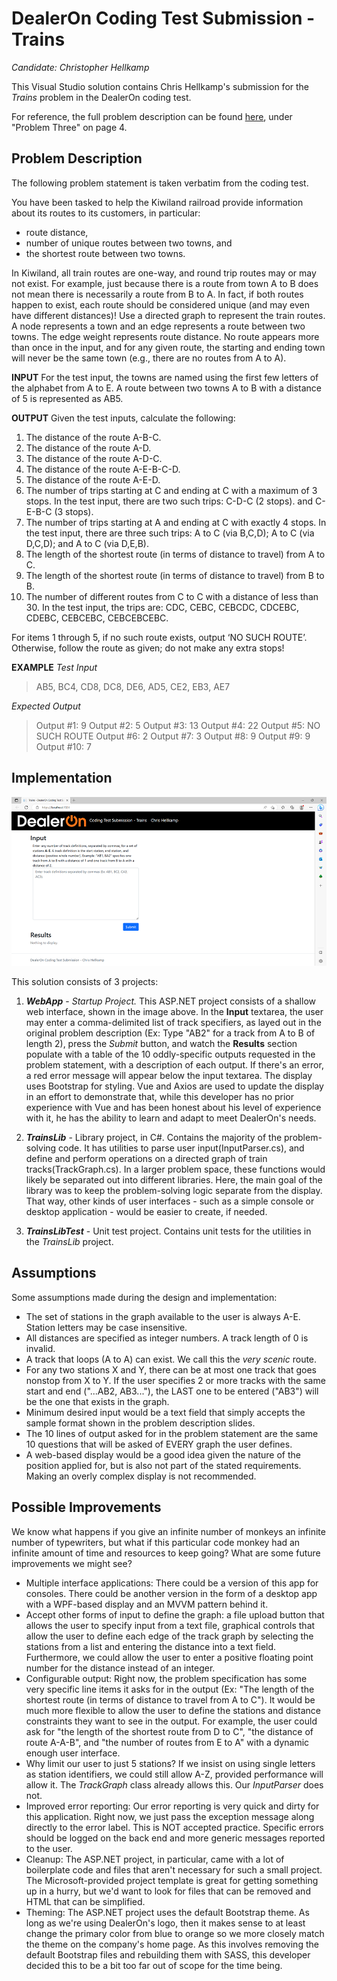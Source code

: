 # DealerOn Coding Test Submission - Trains
*Candidate: Christopher Hellkamp*

This Visual Studio solution contains Chris Hellkamp's submission for the *Trains* problem in the DealerOn coding test.

For reference, the full problem description can be found [here](docs/Development_Candidate_Coding_Test_v5_20210218.pdf),
under "Problem Three" on page 4.

## Problem Description
The following problem statement is taken verbatim from the coding test.

You have been tasked to help the Kiwiland railroad provide information about its routes to its customers, in particular:
- route distance,
- number of unique routes between two towns, and
- the shortest route between two towns.

In Kiwiland, all train routes are one-way, and round trip routes may or may not exist. For example, just because there is a route
from town A to B does not mean there is necessarily a route from B to A. In fact, if both routes happen to exist, each
route should be considered unique (and may even have different distances)!
Use a directed graph to represent the train routes. A node represents a town and an edge represents a route between
two towns. The edge weight represents route distance. No route appears more than once in the input, and for any
given route, the starting and ending town will never be the same town (e.g., there are no routes from A to A).

**INPUT**
For the test input, the towns are named using the first few letters of the alphabet
from A to E. A route between two towns A to B with a distance of 5 is represented
as AB5.

**OUTPUT**
Given the test inputs, calculate the following:
1. The distance of the route A-B-C.
2. The distance of the route A-D.
3. The distance of the route A-D-C.
4. The distance of the route A-E-B-C-D.
5. The distance of the route A-E-D.
6. The number of trips starting at C and ending at C with a maximum of 3
stops. In the test input, there are two such trips: C-D-C (2 stops). and C-E-B-C
(3 stops).
7. The number of trips starting at A and ending at C with exactly 4 stops. In the
test input, there are three such trips: A to C (via B,C,D); A to C (via D,C,D); and
A to C (via D,E,B).
8. The length of the shortest route (in terms of distance to travel) from A to C.
9. The length of the shortest route (in terms of distance to travel) from B to B.
10. The number of different routes from C to C with a distance of less than 30. In
the test input, the trips are: CDC, CEBC, CEBCDC, CDCEBC, CDEBC, CEBCEBC,
CEBCEBCEBC.

For items 1 through 5, if no such route exists, output ‘NO SUCH ROUTE’.
Otherwise, follow the route as given; do not make any extra stops!

**EXAMPLE**
*Test Input*
>AB5, BC4, CD8, DC8, DE6,
>AD5, CE2, EB3, AE7

*Expected Output*
>Output #1: 9
>Output #2: 5
>Output #3: 13
>Output #4: 22
>Output #5: NO SUCH ROUTE
>Output #6: 2
>Output #7: 3
>Output #8: 9
>Output #9: 9
>Output #10: 7

## Implementation
![Preview of web interface](sample/DealerOnTest_half.png)

This solution consists of 3 projects:
1. ***WebApp*** - *Startup Project.*  This ASP.NET project consists of a shallow web interface, shown in the image above.  In the **Input** textarea, the user may enter a comma-delimited list of track specifiers, as layed out in the original problem description (Ex: Type "AB2" for a track from A to B of length 2), press the *Submit* button, and watch the **Results** section populate with a table of the 10 oddly-specific outputs requested in the problem statement, with a description of each output.  If there's an error, a red error message will appear below the input textarea.
The display uses Bootstrap for styling.  Vue and Axios are used to update the display in an effort to demonstrate that, while this developer has no prior experience with Vue and has
been honest about his level of experience with it, he has the ability to learn and adapt to meet DealerOn's needs.

2. ***TrainsLib*** - Library project, in C#.  Contains the majority of the problem-solving code.  It has utilities to parse user input(InputParser.cs), and define and perform operations on a directed graph of train tracks(TrackGraph.cs).  In a larger problem space, these functions would likely be separated out into different libraries.  Here, the main goal of the library was to keep the problem-solving logic separate from the display.  That way, other kinds of user interfaces - such as a simple console or desktop application - would be easier to create, if needed.

3.  ***TrainsLibTest*** - Unit test project.  Contains unit tests for the utilities in the *TrainsLib* project.

## Assumptions

Some assumptions made during the design and implementation:
- The set of stations in the graph available to the user is always A-E.  Station letters may be case insensitive.
- All distances are specified as integer numbers.  A track length of 0 is invalid.
- A track that loops (A to A) can exist.  We call this the *very scenic* route.
- For any two stations X and Y, there can be at most one track that goes nonstop from X to Y.  If the user specifies 2 or more tracks with the same start and end ("...AB2, AB3..."), the LAST one to be entered ("AB3") will be the one that exists in the graph.
- Minimum desired input would be a text field that simply accepts the sample format shown in the problem description slides.
- The 10 lines of output asked for in the problem statement are the same 10 questions that will be asked of EVERY graph the user defines.
- A web-based display would be a good idea given the nature of the position applied for, but is also not part of the stated requirements.  Making an overly complex display is not recommended.
 
## Possible Improvements
We know what happens if you give an infinite number of monkeys an infinite number of typewriters, but what if this particular code monkey had an infinite amount of time and resources to keep going?  What are some future improvements we might see?
- Multiple interface applications:  There could be a version of this app for consoles.  There could be another version in the form of a desktop app with a WPF-based display and an MVVM pattern behind it.
- Accept other forms of input to define the graph:  a file upload button that allows the user to specify input from a text file, graphical controls that allow the user to define each edge of the track graph by selecting the stations from a list and entering the distance into a text field.  Furthermore, we could allow the user to enter a positive floating point number for the distance instead of an integer.
- Configurable output:  Right now, the problem specification has some very specific line items it asks for in the output (Ex: "The length of the shortest route (in terms of distance to travel from A to C").  It would be much more flexible to allow the user to define the stations and distance constraints they want to see in the output.  For example, the user could ask for "the length of the shortest route from D to C", "the distance of route A-A-B", and "the number of routes from E to A" with a dynamic enough user interface.
- Why limit our user to just 5 stations?  If we insist on using single letters as station identifiers, we could still allow A-Z, provided performance will allow it. The *TrackGraph* class already allows this.  Our *InputParser* does not.
- Improved error reporting:  Our error reporting is very quick and dirty for this application.  Right now, we just pass the exception message along directly to the error label.  This is NOT accepted practice.  Specific errors should be logged on the back end and more generic messages reported to the user.
- Cleanup:  The ASP.NET project, in particular, came with a lot of boilerplate code and files that aren't necessary for such a small project. The Microsoft-provided project template is great for getting something up in a hurry, but we'd want to look for files that can be removed and HTML that can be simplified.
- Theming:  The ASP.NET project uses the default Bootstrap theme.  As long as we're using DealerOn's logo, then it makes sense to at least change the primary color from blue to orange so we more closely match the theme on the company's home page.  As this involves removing the default Bootstrap files and rebuilding them with SASS, this developer decided this to be a bit too far out of scope for the time being.
